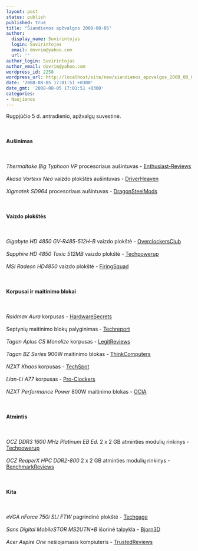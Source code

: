 ```yaml
---
layout: post
status: publish
published: true
title: "Šiandienos apžvalgos 2008-08-05"
author:
  display_name: Suvirintojas
  login: Suvirintojas
  email: dovrim@yahoo.com
  url: ''
author_login: Suvirintojas
author_email: dovrim@yahoo.com
wordpress_id: 2258
wordpress_url: http://localhost/site/new/siandienos_apzvalgos_2008_08_05/
date: '2008-08-05 17:01:51 +0300'
date_gmt: '2008-08-05 17:01:51 +0300'
categories:
- Naujienos
---
```

<p>Rugpjūčio 5 d. antradienio, apžvalgų suvestinė.<br />
<br><br />
<br><b>Aušinimas</b><br />
<br><br />
<br><i>Thermaltake Big Typhoon VP</i> procesoriaus aušintuvas - <a class="ns" href="http://www.enthusiast-reviews.com/video-cards-reviews-motherboards-cooling-ram/36-video-cards-reviews-motherboards-cooling-ram/56-video-cards-reviews-motherboards-cooling-ram">Enthusiast-Reviews</a><br />
<br><i>Akasa Vortexx Neo</i> vaizdo plokštės aušintuvas - <a class="ns" href="http://www.driverheaven.net/reviews.php?reviewid=604">DriverHeaven</a><br />
<br><i>Xigmatek SD964</i> procesoriaus aušintuvas - <a class="ns" href="http://www.dragonsteelmods.com/index.php?option=com_content&task=view&id=8814&Itemid=1">DragonSteelMods</a><br />
<br><br />
<br><b>Vaizdo plokštės</b><br />
<br><br />
<br><i>Gigabyte HD 4850 GV-R485-512H-B</i> vaizdo plokštė - <a class="ns" href="http://www.overclockersclub.com/reviews/gigabyte_4850/">OverclockersClub</a><br />
<br><i>Sapphire HD 4850 Toxic 512MB</i> vaizdo plokštė - <a class="ns" href="http://www.techpowerup.com/reviews/Sapphire/HD_4850_Toxic/">Techpowerup</a><br />
<br><i>MSI Radeon HD4850</i> vaizdo plokštė - <a class="ns" href="http://firingsquad.com/hardware/msi_radeon_4850_r4850_512m_review/">FiringSquad</a><br />
<br><br />
<br><b>Korpusai ir maitinimo blokai</b><br />
<br><br />
<br><i>Raidmax Aura</i> korpusas - <a class="ns" href="http://www.hardwaresecrets.com/article/596">HardwareSecrets</a><br />
<br>Septynių maitinimo blokų palyginimas - <a class="ns" href="http://www.techreport.com/articles.x/15208">Techreport</a><br />
<br><i>Tagan Aplus CS Monolize</i> korpusas - <a class="ns" href="http://www.legitreviews.com/article/754/1/">LegitReviews</a><br />
<br><i>Tagan BZ Series</i> 900W maitinimo blokas - <a class="ns" href="http://www.thinkcomputers.org/index.php?x=reviews&id=808">ThinkComputers</a><br />
<br><i>NZXT Khaos</i> korpusas - <a class="ns" href="http://www.techspot.com/review/107-nzxt-khaos-case/">TechSpot</a><br />
<br><i>Lian-Li A77</i> korpusas - <a class="ns" href="http://www.pro-clockers.com/reviews/?id=81">Pro-Clockers</a><br />
<br><i>NZXT Performance Power</i> 800W maitinimo blokas - <a class="ns" href="http://www.ocia.net/reviews/nzxtpp800/page1.shtml">OCIA</a><br />
<br><br />
<br><b>Atmintis</b><br />
<br><br />
<br><i>OCZ DDR3 1600 MHz Platinum EB Ed.</i> 2 x 2 GB atminties modulių rinkinys - <a class="ns" href="http://www.techpowerup.com/reviews/OCZ/DDR3_1600_4GB_Platinum/">Techpowerup</a><br />
<br><i>OCZ ReaperX HPC DDR2-800</i> 2 x 2 GB atminties modulių rinkinys - <a class="ns" href="http://benchmarkreviews.com/index.php?option=com_content&task=view&id=209&Itemid=67">BenchmarkReviews</a><br />
<br><br />
<br><b>Kita</b><br />
<br><br />
<br><i>eVGA nForce 750i SLI FTW</i> pagrindinė plokštė - <a class="ns" href="http://techgage.com/article/evga_nforce_750i_sli_ftw/">Techgage</a><br />
<br><i>Sans Digital MobileSTOR MS2UTN+B</i> išorinė talpykla - <a class="ns" href="http://bjorn3d.com/read.php?cID=1318">Bjorn3D</a><br />
<br><i>Acer Aspire One</i> nešiojamasis kompiuteris - <a class="ns" href="http://www.trustedreviews.com/notebooks/review/2008/08/05/Acer-Aspire-One-Netbook/p1">TrustedReviews</a><br />
<br><br />
<br><br />
<br></p>
